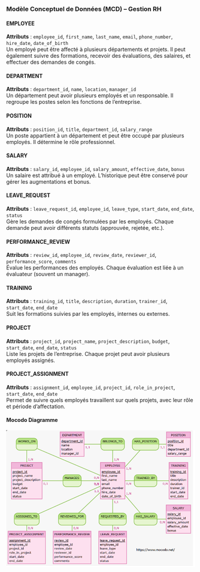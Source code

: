 ### Modèle Conceptuel de Données (MCD) – Gestion RH

#### EMPLOYEE
**Attributs** : `employee_id`, `first_name`, `last_name`, `email`, `phone_number`, `hire_date`, `date_of_birth`  
Un employé peut être affecté à plusieurs départements et projets. Il peut également suivre des formations, recevoir des évaluations, des salaires, et effectuer des demandes de congés.

#### DEPARTMENT
**Attributs** : `department_id`, `name`, `location`, `manager_id`  
Un département peut avoir plusieurs employés et un responsable. Il regroupe les postes selon les fonctions de l’entreprise.

#### POSITION
**Attributs** : `position_id`, `title`, `department_id`, `salary_range`  
Un poste appartient à un département et peut être occupé par plusieurs employés. Il détermine le rôle professionnel.

#### SALARY
**Attributs** : `salary_id`, `employee_id`, `salary_amount`, `effective_date`, `bonus`  
Un salaire est attribué à un employé. L’historique peut être conservé pour gérer les augmentations et bonus.

#### LEAVE_REQUEST
**Attributs** : `leave_request_id`, `employee_id`, `leave_type`, `start_date`, `end_date`, `status`  
Gère les demandes de congés formulées par les employés. Chaque demande peut avoir différents statuts (approuvée, rejetée, etc.).

#### PERFORMANCE_REVIEW
**Attributs** : `review_id`, `employee_id`, `review_date`, `reviewer_id`, `performance_score`, `comments`  
Évalue les performances des employés. Chaque évaluation est liée à un évaluateur (souvent un manager).

#### TRAINING
**Attributs** : `training_id`, `title`, `description`, `duration`, `trainer_id`, `start_date`, `end_date`  
Suit les formations suivies par les employés, internes ou externes.

#### PROJECT
**Attributs** : `project_id`, `project_name`, `project_description`, `budget`, `start_date`, `end_date`, `status`  
Liste les projets de l’entreprise. Chaque projet peut avoir plusieurs employés assignés.

#### PROJECT_ASSIGNMENT
**Attributs** : `assignment_id`, `employee_id`, `project_id`, `role_in_project`, `start_date`, `end_date`  
Permet de suivre quels employés travaillent sur quels projets, avec leur rôle et période d’affectation.

#### Mocodo Diagramme

![Diagramme MCD](mcd.png)


